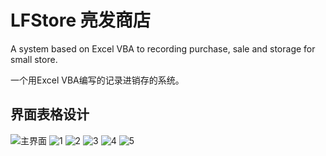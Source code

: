 # LFStore 亮发商店
A system based on Excel VBA to recording purchase, sale and storage for small store.

一个用Excel VBA编写的记录进销存的系统。

## 界面表格设计
![主界面](https://github.com/user-attachments/assets/9396f23a-7c3f-4b6f-9132-8c767ba1a4b3)
![1](https://github.com/user-attachments/assets/44ec6452-bbb6-490e-9a08-b2dc9de2904b)
![2](https://github.com/user-attachments/assets/1dce4382-08ad-4b55-abd0-e20b0e2bb26d)
![3](https://github.com/user-attachments/assets/30d55462-d5df-4c70-9398-d7aedcff2726)
![4](https://github.com/user-attachments/assets/ede62ffb-3629-422f-83ce-7d2772fc7668)
![5](https://github.com/user-attachments/assets/2f76bbff-a396-44c8-87dc-f0aa7850d823)


																											
